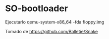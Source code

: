 # SO-bootloader

Ejecutarlo
qemu-system-x86_64 -fda floppy.img 

Tomado de 
https://github.com/Balletie/Snake
